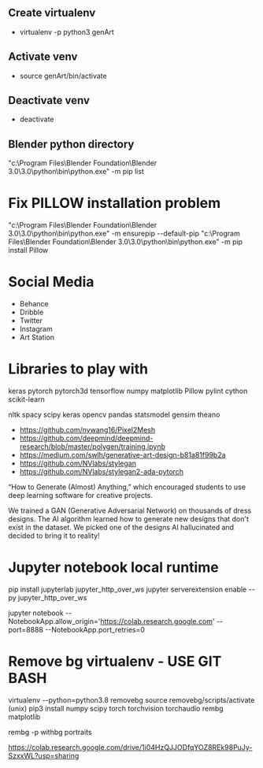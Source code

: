 ## Create virtualenv 
- virtualenv -p python3 genArt
## Activate venv
- source genArt/bin/activate
## Deactivate venv
- deactivate

## Blender python directory
"c:\Program Files\Blender Foundation\Blender 3.0\3.0\python\bin\python.exe" -m pip list

# Fix PILLOW installation problem
"c:\Program Files\Blender Foundation\Blender 3.0\3.0\python\bin\python.exe" -m ensurepip --default-pip
"c:\Program Files\Blender Foundation\Blender 3.0\3.0\python\bin\python.exe" -m pip install Pillow


# Social Media
- Behance
- Dribble
- Twitter
- Instagram
- Art Station
  
# Libraries to play with
keras
pytorch
pytorch3d
tensorflow
numpy
matplotlib
Pillow
pylint
cython
scikit-learn

nltk
spacy
scipy
keras
opencv
pandas
statsmodel
gensim
theano

- https://github.com/nywang16/Pixel2Mesh
- https://github.com/deepmind/deepmind-research/blob/master/polygen/training.ipynb
- https://medium.com/swlh/generative-art-design-b81a81f99b2a
- https://github.com/NVlabs/stylegan
- https://github.com/NVlabs/stylegan2-ada-pytorch

“How to Generate (Almost) Anything,” which encouraged students to use deep learning software for creative projects.


We trained a GAN (Generative Adversarial Network) on thousands of dress designs. The AI algorithm learned how to generate new designs that don't exist in the dataset. We picked one of the designs AI hallucinated and decided to bring it to reality! 

# Jupyter notebook local runtime
pip install jupyterlab jupyter_http_over_ws
jupyter serverextension enable --py jupyter_http_over_ws


jupyter notebook --NotebookApp.allow_origin='https://colab.research.google.com' --port=8888 --NotebookApp.port_retries=0

# Remove bg virtualenv - USE GIT BASH
virtualenv --python=python3.8 removebg
source removebg/scripts/activate (unix)
pip3 install numpy scipy torch torchvision torchaudio rembg matplotlib

rembg -p withbg portraits


https://colab.research.google.com/drive/1i04HzQJJODfqYOZ8REk98PuJy-SzxxWL?usp=sharing